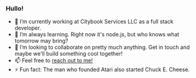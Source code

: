 ### Hullo! 

- 🔭 I’m currently working at Citybook Services LLC as a full stack developer.
- 🌱 I’m always learning. Right now it's node.js, but who knows what tomorrow may bring?
- 👯 I’m looking to collaborate on pretty much anything. Get in touch and maybe we'll build something cool together!
- 📫 Feel free to [reach out to me! ](https://aaronwolf.dev/contact)
- ⚡ Fun fact: The man who founded Atari also started Chuck E. Cheese.
